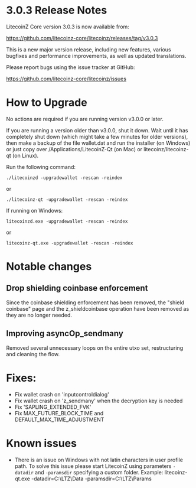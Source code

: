 3.0.3 Release Notes
===============

LitecoinZ Core version 3.0.3 is now available from:

https://github.com/litecoinz-core/litecoinz/releases/tag/v3.0.3

This is a new major version release, including new features, various bugfixes and performance improvements, as well as updated translations.

Please report bugs using the issue tracker at GitHub:

https://github.com/litecoinz-core/litecoinz/issues

How to Upgrade
===============

No actions are required if you are running version v3.0.0 or later.

If you are running a version older than v3.0.0, shut it down. Wait until it has completely
shut down (which might take a few minutes for older versions), then make a
backup of the file wallet.dat and run the installer (on Windows) or just copy
over /Applications/LitecoinZ-Qt (on Mac) or litecoinz/litecoinz-qt (on Linux).

Run the following command:

```./litecoinzd -upgradewallet -rescan -reindex```

or

```./litecoinz-qt -upgradewallet -rescan -reindex```

If running on Windows:

```litecoinzd.exe -upgradewallet -rescan -reindex```

or

```litecoinz-qt.exe -upgradewallet -rescan -reindex```

Notable changes
===============

Drop shielding coinbase enforcement
-----------------------------------
Since the coinbase shielding enforcement has been removed, the "shield coinbase" page
and the z_shieldcoinbase operation have been removed as they are no longer needed.

Improving asyncOp_sendmany
--------------------------
Removed several unnecessary loops on the entire utxo set, restructuring and cleaning the flow.

Fixes:
======

- Fix wallet crash on 'inputcontroldialog'
- Fix wallet crash on 'z_sendmany' when the decryption key is needed
- Fix 'SAPLING_EXTENDED_FVK'
- Fix MAX_FUTURE_BLOCK_TIME and DEFAULT_MAX_TIME_ADJUSTMENT

Known issues
===============

* There is an issue on Windows with not latin characters in user profile path. To solve this issue please start LitecoinZ using parameters ```-datadir``` and ```-paramsdir``` specifying a custom folder. Example: litecoinz-qt.exe -datadir=C:\LTZ\Data -paramsdir=C:\LTZ\Params
